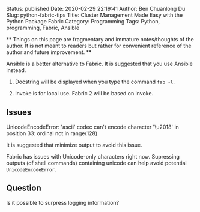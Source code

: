 Status: published
Date: 2020-02-29 22:19:41
Author: Ben Chuanlong Du
Slug: python-fabric-tips
Title: Cluster Management Made Easy with the Python Package Fabric
Category: Programming
Tags: Python, programming, Fabric, Ansible

**
Things on this page are
fragmentary and immature notes/thoughts of the author.
It is not meant to readers
but rather for convenient reference of the author and future improvement.
**

Ansible is a better alternative to Fabric. 
It is suggested that you use Ansible instead.

1. Docstring will be displayed when you type the command `fab -l`.

2. Invoke is for local use.
    Fabric 2 will be based on invoke. 

## Issues

UnicodeEncodeError: 'ascii' codec can't encode character '\u2018' in position 33: ordinal not in range(128)

It is suggested that minimize output to avoid this issue. 

Fabric has issues with Unicode-only characters right now. 
Supressing outputs (of shell commands) containing unicode can help avoid potential `UnicodeEncodeError`.

## Question

Is it possible to surpress logging information?
